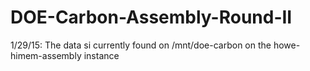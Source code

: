 # DOE-Carbon-Assembly-Round-II
1/29/15:  The data si currently found on /mnt/doe-carbon on the howe-himem-assembly instance
